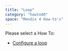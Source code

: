 ```yaml
---
title: "Loop"
category: "howto40"
space: "Mendix 4 How-to's"
---
```

Please select a How To:

*   [Configure a loop](configure-a-loop)